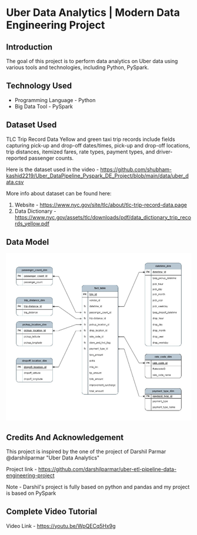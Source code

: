 # Uber Data Analytics | Modern Data Engineering Project

## Introduction

The goal of this project is to perform data analytics on Uber data using various tools and technologies, including Python, PySpark.


## Technology Used
- Programming Language - Python
- Big Data Tool - PySpark



## Dataset Used
TLC Trip Record Data
Yellow and green taxi trip records include fields capturing pick-up and drop-off dates/times, pick-up and drop-off locations, trip distances, itemized fares, rate types, payment types, and driver-reported passenger counts. 

Here is the dataset used in the video - https://github.com/shubham-kashid2219/Uber_DataPipeline_Pyspark_DE_Project/blob/main/data/uber_data.csv

More info about dataset can be found here:
1. Website - https://www.nyc.gov/site/tlc/about/tlc-trip-record-data.page
2. Data Dictionary - https://www.nyc.gov/assets/tlc/downloads/pdf/data_dictionary_trip_records_yellow.pdf

## Data Model
<img src="Data Model/Uber_Data_Model.jpg">

## Credits And Acknowledgement
This project is inspired by the one of the project of Darshil Parmar @darshilparmar "Uber Data Analytics"

Project link - https://github.com/darshilparmar/uber-etl-pipeline-data-engineering-project

Note - Darshil's project is fully based on python and pandas and my project is based on PySpark
## Complete Video Tutorial
Video Link - https://youtu.be/WpQECq5Hx9g
